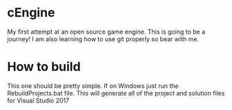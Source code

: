 # cEngine
My first attempt at an open source game engine. This is going to be a journey! I am also learning how to use git properly so bear with me.

# How to build
This one should be pretty simple. If on Windows just run the RebuildProjects.bat file. This will generate all of the project and solution files for Visual Studio 2017
